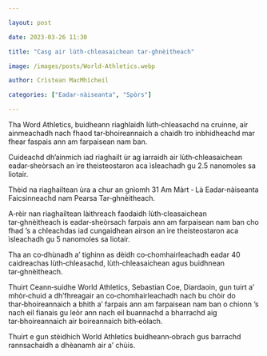 ```yaml
---

layout: post

date: 2023-03-26 11:30

title: "Casg air lùth-chleasaichean tar-ghnèitheach"

image: /images/posts/World-Athletics.webp

author: Crìstean MacMhìcheil

categories: ["Eadar-nàiseanta", "Spòrs"]

---
```


Tha Word Athletics, buidheann riaghlaidh lùth‑chleasachd na cruinne, air ainmeachadh nach fhaod tar‑bhoireannaich a chaidh tro inbhidheachd mar fhear faspais ann am farpaisean nam ban.

Cuideachd dh’ainmich iad riaghailt ùr ag iarraidh air lùth‑chleasaichean eadar‑sheòrsach an ìre theisteostaron aca ìsleachadh gu 2.5 nanomoles sa liotair.

Thèid na riaghailtean ùra a chur an gnìomh 31 Am Màrt ‑ Là Eadar‑nàiseanta Faicsinneachd nam Pearsa Tar‑ghnèitheach.

A‑rèir nan riaghailtean làithreach faodaidh lùth‑cleasaichean tar‑ghnèitheach is eadar‑sheòrsach farpais ann am farpaisean nam ban cho fhad ’s a chleachdas iad cungaidhean airson an ìre  theisteostaron aca ìsleachadh gu 5 nanomoles sa liotair.

Tha an co‑dhùnadh a’ tighinn as dèidh co‑chomhairleachadh eadar 40 caidreachas lùth‑chleasachd, lùth‑chleasaichean agus buidhnean tar‑ghnèitheach.

Thuirt Ceann‑suidhe World Athletics, Sebastian Coe, Diardaoin, gun tuirt a’ mhòr‑chuid a dh’fhreagair an co‑chomhairleachadh nach bu chòir do thar‑bhoireannaich a bhith a’ farpais ann am farpaisean nam ban o chionn ’s nach eil fianais gu leòr ann nach eil buannachd a bharrachd aig tar‑bhoireannaich air boireannaich bith‑eòlach.

Thuirt e gun stèidhich World Athletics buidheann‑obrach gus barrachd rannsachaidh a dhèanamh air a’ chùis.
